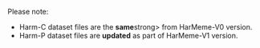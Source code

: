 Please note: 
<ul>
  <li>Harm-C dataset files are the <strong>same</strong>strong> from HarMeme-V0 version.</li>
  <li>Harm-P dataset files are <strong>updated</strong> as part of HarMeme-V1 version.</li>
</ul>

